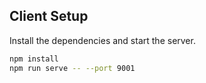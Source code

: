 
## Client Setup

Install the dependencies and start the server.

```sh
npm install
npm run serve -- --port 9001
```

